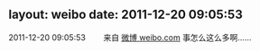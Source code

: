layout: weibo
date: 2011-12-20 09:05:53
---
<meta name="referrer" content="no-referrer" />

2011-12-20 09:05:53  &nbsp;&nbsp;&nbsp;&nbsp;&nbsp;&nbsp; 来自 <a href="http://weibo.com/" rel="nofollow">微博 weibo.com</a>
事怎么这么多啊…… ​​​
